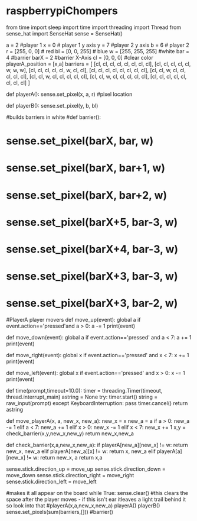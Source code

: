 # raspberrypiChompers
from time import sleep
import time
import threading import Thread
from sense_hat import SenseHat
sense = SenseHat()

a = 2 #player 1
x = 0 # player 1 y axis
y = 7 #player 2 y axis
b = 6 # player 2
r = [255, 0, 0] # red
bl = [0, 0, 255] # blue
w = [255, 255, 255] #white
bar = 4 #barrier
barX = 2 #barrier X-Axis
cl = [0, 0, 0] #clear color
playerA_position = [x,a]
barriers = [
    [cl, cl, cl, cl, cl, cl, cl, cl],
    [cl, cl, cl, cl, cl, w, w, w],
    [cl, cl, cl, cl, cl, w, cl, cl],
    [cl, cl, cl, cl, cl, cl, cl, cl],
    [cl, cl, w, cl, cl, cl, cl, cl],
    [cl, cl, w, cl, cl, cl, cl, cl],
    [cl, cl, w, cl, cl, cl, cl, cl],
    [cl, cl, cl, cl, cl, cl, cl, cl]
    ]

def playerA():
    sense.set_pixel(x, a, r) #pixel location
    
def playerB():
    sense.set_pixel(y, b, bl)

#builds barriers in white
#def barrier():
#     sense.set_pixel(barX, bar, w)
#    sense.set_pixel(barX, bar+1, w)
#     sense.set_pixel(barX, bar+2, w)
#     sense.set_pixel(barX+5, bar-3, w)
#     sense.set_pixel(barX+4, bar-3, w)
#     sense.set_pixel(barX+3, bar-3, w)
#     sense.set_pixel(barX+3, bar-2, w)


#PlayerA player movers 
def move_up(event):
    global a
    if event.action=='pressed'and a > 0:
        a -= 1
    print(event)

def move_down(event):
    global a
    if event.action=='pressed' and a < 7:
        a += 1   
    print(event)
    
def move_right(event):
    global x
    if event.action=='pressed' and x < 7:
        x += 1
    print(event)
    
def move_left(event):
    global x
    if event.action=='pressed' and x > 0:
        x -= 1
    print(event)

def time(prompt,timeout=10.0):
    timer = threading.Timer(timeout, thread.interrupt_main)
    astring = None
    try:
        timer.start()
        string = raw_input(prompt)
    except KeyboardInterruption:
        pass
    timer.cancel()
    return astring

def move_playerA(x, a, new_x, new_a):
    new_x = x
    new_a = a
    if a > 0:
        new_a -= 1
    elif a < 7:
        new_a += 1
    elif x > 0:
        new_x -= 1
    elif x < 7:
        new_x += 1
    x,y = check_barrier(x,y,new_x,new_y)
    return new_x,new_a


def check_barrier(x,a,new_x,new_a):
    if playerA[new_a][new_x] != w:
        return new_x, new_a
    elif playerA[new_a][x] != w:
       return x, new_a
    elif playerA[a][new_x] != w:
        return new_x, a
    return x,a

sense.stick.direction_up = move_up
sense.stick.direction_down = move_down
sense.stick.direction_right = move_right
sense.stick.direction_left = move_left

#makes it all appear on the board 
while True:
    sense.clear() #this clears the space after the player moves - if this isn't ear itleaves a light trail behind it so look into that
    #playerA(x,a,new_x,new_a)
    playerA()
    playerB()
    sense.set_pixels(sum(barriers,[]))
    #barrier()
